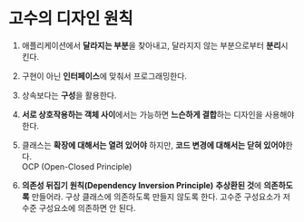 # 고수의 디자인 원칙

1. 애플리케이션에서 **달라지는 부분**을 찾아내고, 달라지지 않는 부분으로부터 **분리**시킨다.

2. 구현이 아닌 **인터페이스**에 맞춰서 프로그래밍한다.

3. 상속보다는 **구성**을 활용한다.

4. **서로 상호작용하는 객체 사이**에서는 가능하면 **느슨하게 결합**하는 디자인을 사용해야 한다.

5. 클래스는 **확장에 대해서는 열려 있어야** 하지만, **코드 변경에 대해서는 닫혀 있어야**한다.  
   OCP (Open-Closed Principle)

6. **의존성 뒤집기 원칙(Dependency Inversion Principle)**
   **추상환된 것**에 **의존하도록** 만들어라. 구상 클래스에 의존하도록 만들지 않도록 한다.
   고수준 구성요소가 저수준 구성요소에 의존하면 안 된다.